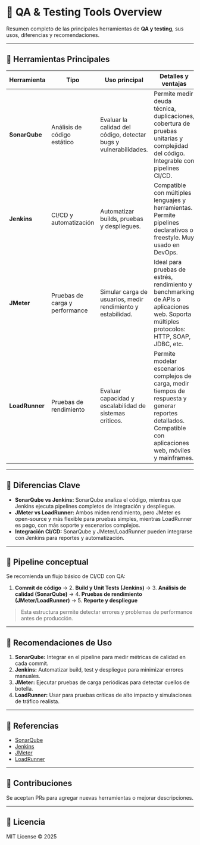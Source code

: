 # 🧪 QA & Testing Tools Overview

Resumen completo de las principales herramientas de **QA y testing**, sus usos, diferencias y recomendaciones.

---

## 🔹 Herramientas Principales

| Herramienta   | Tipo                             | Uso principal                        | Detalles y ventajas |
|---------------|---------------------------------|-------------------------------------|-------------------|
| **SonarQube** | Análisis de código estático      | Evaluar la calidad del código, detectar bugs y vulnerabilidades. | Permite medir deuda técnica, duplicaciones, cobertura de pruebas unitarias y complejidad del código. Integrable con pipelines CI/CD. |
| **Jenkins**   | CI/CD y automatización           | Automatizar builds, pruebas y despliegues. | Compatible con múltiples lenguajes y herramientas. Permite pipelines declarativos o freestyle. Muy usado en DevOps. |
| **JMeter**    | Pruebas de carga y performance   | Simular carga de usuarios, medir rendimiento y estabilidad. | Ideal para pruebas de estrés, rendimiento y benchmarking de APIs o aplicaciones web. Soporta múltiples protocolos: HTTP, SOAP, JDBC, etc. |
| **LoadRunner**| Pruebas de rendimiento           | Evaluar capacidad y escalabilidad de sistemas críticos. | Permite modelar escenarios complejos de carga, medir tiempos de respuesta y generar reportes detallados. Compatible con aplicaciones web, móviles y mainframes. |

---

## 🔹 Diferencias Clave

- **SonarQube vs Jenkins:** SonarQube analiza el código, mientras que Jenkins ejecuta pipelines completos de integración y despliegue.  
- **JMeter vs LoadRunner:** Ambos miden rendimiento, pero JMeter es open-source y más flexible para pruebas simples, mientras LoadRunner es pago, con más soporte y escenarios complejos.  
- **Integración CI/CD:** SonarQube y JMeter/LoadRunner pueden integrarse con Jenkins para reportes y automatización.  

---

## 🔹 Pipeline conceptual

Se recomienda un flujo básico de CI/CD con QA:

1. **Commit de código** → 2. **Build y Unit Tests (Jenkins)** → 3. **Análisis de calidad (SonarQube)** → 4. **Pruebas de rendimiento (JMeter/LoadRunner)** → 5. **Reporte y despliegue**

> Esta estructura permite detectar errores y problemas de performance antes de producción.

---

## 🔹 Recomendaciones de Uso

1. **SonarQube:** Integrar en el pipeline para medir métricas de calidad en cada commit.  
2. **Jenkins:** Automatizar build, test y despliegue para minimizar errores manuales.  
3. **JMeter:** Ejecutar pruebas de carga periódicas para detectar cuellos de botella.  
4. **LoadRunner:** Usar para pruebas críticas de alto impacto y simulaciones de tráfico realista.  

---

## 🔹 Referencias

- [SonarQube](https://www.sonarqube.org/)  
- [Jenkins](https://www.jenkins.io/)  
- [JMeter](https://jmeter.apache.org/)  
- [LoadRunner]([https://www.microfocus.com/documentation/loadrunner-professional/](https://docs.microfocus.com/doc/123/9.60/configrunloadtest))  

---

## 🔹 Contribuciones

Se aceptan PRs para agregar nuevas herramientas o mejorar descripciones.

---

## 🔹 Licencia

MIT License © 2025
